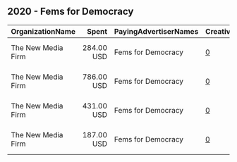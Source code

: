 ## 2020 - Fems for Democracy 
|OrganizationName|Spent|PayingAdvertiserNames|CreativeUrls|Impressions|Genders|AgeBrackets|CountryCodes|BillingAddresses|CandidateBallotInformation|
|:---|---:|:---|:---|---:|:---|:---|:---|:---|:---|
|The New Media Firm|284.00 USD|Fems for Democracy|[0](https://www.snap.com/political-ads/asset/afbe9b79be5651c94c25c4a294cdce5012711e858817e614d7b9f8d73e58c73c?mediaType=jpg)|46,049|FEMALE|18+|united states|"1730 Rhode Island Ave, NW Ste 213,Washington,20036,US"||
|The New Media Firm|786.00 USD|Fems for Democracy|[0](https://www.snap.com/political-ads/asset/97a258588f99b34cddcd079b3e79471afd8592784b1d56bb8fc91b27b93f8c6e?mediaType=mp4)|147,614|FEMALE|18+|united states|"1730 Rhode Island Ave, NW Ste 213,Washington,20036,US"||
|The New Media Firm|431.00 USD|Fems for Democracy|[0](https://www.snap.com/political-ads/asset/a05d43450c6c2dc368ad931cd0cb15037c4de3ba89687d0607294cb9844aad10?mediaType=mp4)|98,202|FEMALE|18+|united states|"1730 Rhode Island Ave, NW Ste 213,Washington,20036,US"||
|The New Media Firm|187.00 USD|Fems for Democracy|[0](https://www.snap.com/political-ads/asset/4742bb9bd4cdb87c56fc674ad43d578078c6aeace7952050364678892e903e3c?mediaType=jpg)|30,015|FEMALE|18+|united states|"1730 Rhode Island Ave, NW Ste 213,Washington,20036,US"||
